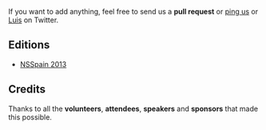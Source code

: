 If you want to add anything, feel free to send us a **pull request** or [ping us](https://twitter.com/nsspain) or [Luis](https://twitter.com/lascorbe) on Twitter.


## Editions
* [NSSpain 2013](https://github.com/NSSpain/NSSpain-Summaries/blob/master/2013.md)


## Credits
Thanks to all the **volunteers**, **attendees**, **speakers** and **sponsors** that made this possible.

